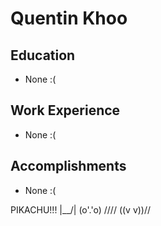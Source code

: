 # Quentin Khoo

## Education
* None :(

## Work Experience

* None :(

## Accomplishments

* None :(

PIKACHU!!!
|\__/|
(o'.'o) ////
((v v))//